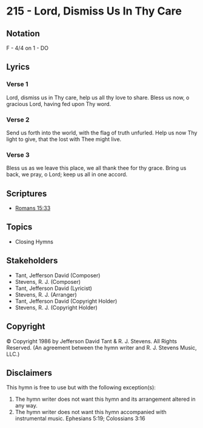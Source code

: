 # 215 - Lord, Dismiss Us In Thy Care

## Notation

F - 4/4 on 1 - DO

## Lyrics

### Verse 1

Lord, dismiss us in Thy care, help us all thy love to share. Bless us now, o gracious Lord, having fed upon Thy word.

### Verse 2

Send us forth into the world, with the flag of truth unfurled. Help us now Thy light to give, that the lost with Thee might live.

### Verse 3

Bless us as we leave this place, we all thank thee for thy grace. Bring us back, we pray, o Lord; keep us all in one accord.


## Scriptures

- [Romans 15:33](https://www.biblegateway.com/passage/?search=Romans%2015%3A33)

## Topics

- Closing Hymns

## Stakeholders

- Tant, Jefferson David (Composer)
- Stevens, R. J. (Composer)
- Tant, Jefferson David (Lyricist)
- Stevens, R. J. (Arranger)
- Tant, Jefferson David (Copyright Holder)
- Stevens, R. J. (Copyright Holder)

## Copyright

© Copyright 1986 by Jefferson David Tant & R. J. Stevens. All Rights Reserved.
(An agreement between the hymn writer and R. J. Stevens Music, LLC.)

## Disclaimers

This hymn is free to use but with the following exception(s):
1. The hymn writer does not want this hymn and its arrangement altered in any way.
2. The hymn writer does not want this hymn accompanied with instrumental music.
Ephesians 5:19; Colossians 3:16

